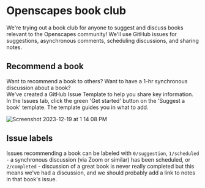 # Openscapes book club
We're trying out a book club for anyone to suggest and discuss books relevant to the Openscapes community! We'll use GitHub issues for suggestions, asynchronous comments, scheduling discussions, and sharing notes.

## Recommend a book
Want to recommend a book to others? Want to have a 1-hr synchronous discussion about a book?   
We've created a GitHub Issue Template to help you share key information. In the Issues tab, click the green 'Get started' button on the 'Suggest a book' template. The template guides you in what to add.

![Screenshot 2023-12-19 at 1 14 08 PM](https://github.com/Openscapes/book-club/assets/11927811/8cae2aea-32d7-40ae-92d3-65112260a051)


## Issue labels 
Issues recommending a book can be labeled with `0/suggestion`, `1/scheduled` - a synchronous discussion (via Zoom or similar) has been scheduled, or `2/completed` - discussion of a great book is never really completed but this means we've had a discussion, and we should probably add a link to notes in that book's issue. 



